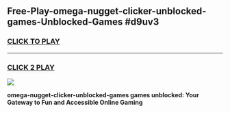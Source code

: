 
## Free-Play-omega-nugget-clicker-unblocked-games-Unblocked-Games #d9uv3
<h3>
<a href="https://news.freeplayer.one?title=omega-nugget-clicker-unblocked-games&ref=8M">CLICK TO PLAY</a></h3>
<hr>

<h3>
<a href="https://news.freeplayer.one?title=omega-nugget-clicker-unblocked-games&ref=8M">CLICK 2 PLAY</a>
  
</h3>

<a href="https://news.freeplayer.one?title=omega-nugget-clicker-unblocked-games&ref=8M"><img src="https://clearcache.store/games.png"></a>


**omega-nugget-clicker-unblocked-games games unblocked: Your Gateway to Fun and Accessible Online Gaming**
